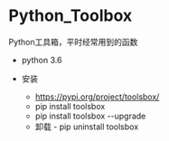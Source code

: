 # Python_Toolbox
Python工具箱，平时经常用到的函数



- python 3.6


- 安装
    - https://pypi.org/project/toolsbox/
    - pip install toolsbox
    - pip install toolsbox  --upgrade
    - 卸载 
            - pip uninstall toolsbox